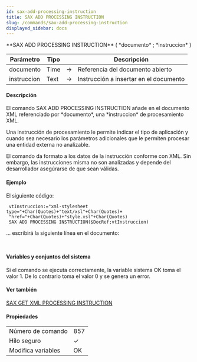 ```yaml
---
id: sax-add-processing-instruction
title: SAX ADD PROCESSING INSTRUCTION
slug: /commands/sax-add-processing-instruction
displayed_sidebar: docs
---
```


<!--REF #_command_.SAX ADD PROCESSING INSTRUCTION.Syntax-->**SAX ADD PROCESSING INSTRUCTION** ( *documento* ; *instruccion* )<!-- END REF-->
<!--REF #_command_.SAX ADD PROCESSING INSTRUCTION.Params-->
| Parámetro | Tipo |  | Descripción |
| --- | --- | --- | --- |
| documento | Time | &#8594;  | Referencia del documento abierto |
| instruccion | Text | &#8594;  | Instrucción a insertar en el documento |

<!-- END REF-->

#### Descripción 

<!--REF #_command_.SAX ADD PROCESSING INSTRUCTION.Summary-->El comando SAX ADD PROCESSING INSTRUCTION añade en el documento XML referenciado por *documento*, una *instruccion* de procesamiento XML.<!-- END REF--> 

Una instrucción de procesamiento le permite indicar el tipo de aplicación y cuando sea necesario los parámetros adicionales que le permiten procesar una entidad externa no analizable. 

El comando da formato a los datos de la instrucción conforme con XML. Sin embargo, las instrucciones misma no son analizadas y depende del desarrollador asegúrarse de que sean válidas. 

#### Ejemplo 

El siguiente código: 

```4d
 vtInstruccion:="xml-stylesheet type="+Char(Quotes)+"text/xsl"+Char(Quotes)+
 "href="+Char(Quotes)+"style.xsl"+Char(Quotes)
 SAX ADD PROCESSING INSTRUCTION($DocRef;vtInstruccion)
```

... escribirá la siguiente línea en el documento: 

```4d
 
```

#### Variables y conjuntos del sistema 

Si el comando se ejecuta correctamente, la variable sistema OK toma el valor 1\. De lo contrario toma el valor 0 y se genera un error.

#### Ver también 

[SAX GET XML PROCESSING INSTRUCTION](sax-get-xml-processing-instruction.md)  

#### Propiedades

|  |  |
| --- | --- |
| Número de comando | 857 |
| Hilo seguro | &check; |
| Modifica variables | OK |



